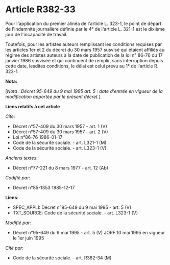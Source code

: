 # Article R382-33

Pour l'application du premier alinéa de l'article L. 323-1, le point de départ de l'indemnité journalière définie par le 4°
de l'article L. 321-1 est le dixième jour de l'incapacité de travail.

Toutefois, pour les artistes auteurs remplissant les conditions requises par les articles 1er et 2 du décret du 30 mars 1957
susvisé qui étaient affiliés au régime des artistes auteurs à la date de publication de la loi n° 86-76 du 17 janvier 1986
susvisée et qui continuent de remplir, sans interruption depuis cette date, lesdites conditions, le délai est celui prévu au
1° de l'article R. 323-1.

**Nota:**

[*Nota : Décret 95-649 du 9 mai 1995 art. 5 : date d'entrée en vigueur de la modification apportée par le présent décret.*]

**Liens relatifs à cet article**

_Cite_:

  - Décret n°57-409 du 30 mars 1957 - art. 1 (V)
  - Décret n°57-409 du 30 mars 1957 - art. 2 (V)
  - Loi n°86-76 1986-01-17
  - Code de la sécurité sociale. - art. L321-1 (M)
  - Code de la sécurité sociale. - art. L323-1 (V)

_Anciens textes_:

  - Décret n°77-221 du 8 mars 1977 - art. 12 (Ab)

_Codifié par_:

  - Décret n°85-1353 1985-12-17

**Liens**:

  - SPEC_APPLI: Décret n°95-649 du 9 mai 1995 - art. 5 (V)
  - TXT_SOURCE: Code de la sécurité sociale. - art. L323-1 (V)

_Modifié par_:

  - Décret n°95-649 du 9 mai 1995 - art. 5 (V) JORF 10 mai 1995 en vigueur le 1er juin 1995

_Cité par_:

  - Code de la sécurité sociale. - art. R382-34 (M)
